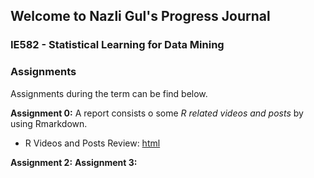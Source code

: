 ## Welcome to Nazli Gul's Progress Journal
### IE582 - Statistical Learning for Data Mining


### Assignments
Assignments during the term can be find below.<br>

**Assignment 0:**  A report consists o some *R related videos and posts* by using Rmarkdown. 

- R Videos and Posts Review: [html](Assignment-0.html)<br>

**Assignment 2:** 
**Assignment 3:** 
  

